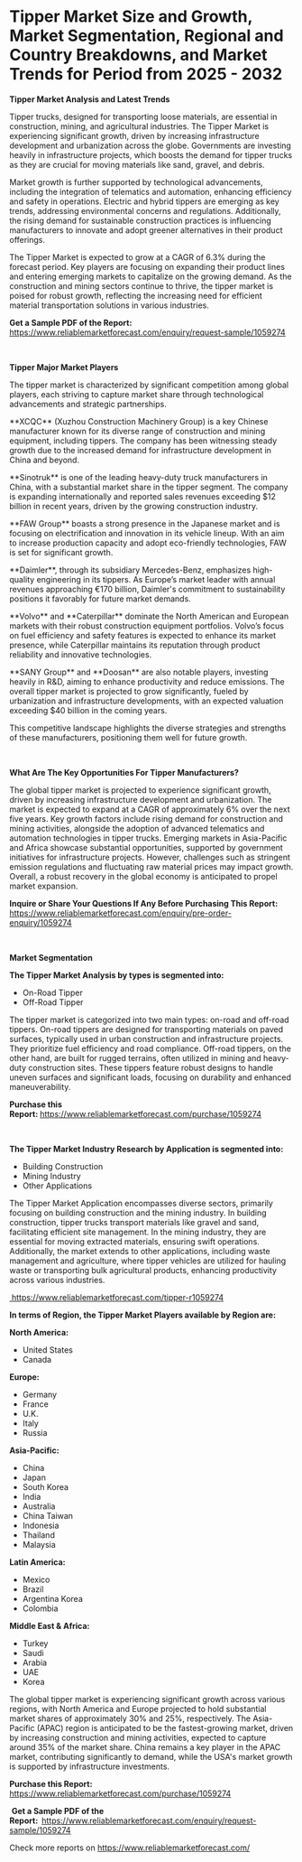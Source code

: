 <p><h1>Tipper Market Size and Growth, Market Segmentation, Regional and Country Breakdowns, and Market Trends for Period from 2025 -  2032</h1></p><p><strong>Tipper Market Analysis and Latest Trends</strong></p>
<p><p>Tipper trucks, designed for transporting loose materials, are essential in construction, mining, and agricultural industries. The Tipper Market is experiencing significant growth, driven by increasing infrastructure development and urbanization across the globe. Governments are investing heavily in infrastructure projects, which boosts the demand for tipper trucks as they are crucial for moving materials like sand, gravel, and debris.</p><p>Market growth is further supported by technological advancements, including the integration of telematics and automation, enhancing efficiency and safety in operations. Electric and hybrid tippers are emerging as key trends, addressing environmental concerns and regulations. Additionally, the rising demand for sustainable construction practices is influencing manufacturers to innovate and adopt greener alternatives in their product offerings.</p><p>The Tipper Market is expected to grow at a CAGR of 6.3% during the forecast period. Key players are focusing on expanding their product lines and entering emerging markets to capitalize on the growing demand. As the construction and mining sectors continue to thrive, the tipper market is poised for robust growth, reflecting the increasing need for efficient material transportation solutions in various industries.</p></p>
<p><strong>Get a Sample PDF of the Report:&nbsp;</strong> <a href="https://www.reliablemarketforecast.com/enquiry/request-sample/1059274?utm_campaign=1789&utm_medium=2&utm_source=Github&utm_content=ia&utm_term=30032025&utm_id=tipper">https://www.reliablemarketforecast.com/enquiry/request-sample/1059274</a></p>
<p>&nbsp;</p>
<p><strong>Tipper Major Market Players</strong></p>
<p><p>The tipper market is characterized by significant competition among global players, each striving to capture market share through technological advancements and strategic partnerships.</p><p>**XCQC** (Xuzhou Construction Machinery Group) is a key Chinese manufacturer known for its diverse range of construction and mining equipment, including tippers. The company has been witnessing steady growth due to the increased demand for infrastructure development in China and beyond.</p><p>**Sinotruk** is one of the leading heavy-duty truck manufacturers in China, with a substantial market share in the tipper segment. The company is expanding internationally and reported sales revenues exceeding $12 billion in recent years, driven by the growing construction industry.</p><p>**FAW Group** boasts a strong presence in the Japanese market and is focusing on electrification and innovation in its vehicle lineup. With an aim to increase production capacity and adopt eco-friendly technologies, FAW is set for significant growth.</p><p>**Daimler**, through its subsidiary Mercedes-Benz, emphasizes high-quality engineering in its tippers. As Europe’s market leader with annual revenues approaching €170 billion, Daimler's commitment to sustainability positions it favorably for future market demands.</p><p>**Volvo** and **Caterpillar** dominate the North American and European markets with their robust construction equipment portfolios. Volvo’s focus on fuel efficiency and safety features is expected to enhance its market presence, while Caterpillar maintains its reputation through product reliability and innovative technologies.</p><p>**SANY Group** and **Doosan** are also notable players, investing heavily in R&D, aiming to enhance productivity and reduce emissions. The overall tipper market is projected to grow significantly, fueled by urbanization and infrastructure developments, with an expected valuation exceeding $40 billion in the coming years. </p><p>This competitive landscape highlights the diverse strategies and strengths of these manufacturers, positioning them well for future growth.</p></p>
<p>&nbsp;</p>
<p><strong>What Are The Key Opportunities For Tipper Manufacturers?</strong></p>
<p><p>The global tipper market is projected to experience significant growth, driven by increasing infrastructure development and urbanization. The market is expected to expand at a CAGR of approximately 6% over the next five years. Key growth factors include rising demand for construction and mining activities, alongside the adoption of advanced telematics and automation technologies in tipper trucks. Emerging markets in Asia-Pacific and Africa showcase substantial opportunities, supported by government initiatives for infrastructure projects. However, challenges such as stringent emission regulations and fluctuating raw material prices may impact growth. Overall, a robust recovery in the global economy is anticipated to propel market expansion.</p></p>
<p><strong>Inquire or Share Your Questions If Any Before Purchasing This Report:</strong> <a href="https://www.reliablemarketforecast.com/enquiry/pre-order-enquiry/1059274?utm_campaign=1789&utm_medium=2&utm_source=Github&utm_content=ia&utm_term=30032025&utm_id=tipper">https://www.reliablemarketforecast.com/enquiry/pre-order-enquiry/1059274</a></p>
<p>&nbsp;</p>
<p><strong>Market Segmentation</strong></p>
<p><strong>The Tipper Market Analysis by types is segmented into:</strong></p>
<p><ul><li>On-Road Tipper</li><li>Off-Road Tipper</li></ul></p>
<p><p>The tipper market is categorized into two main types: on-road and off-road tippers. On-road tippers are designed for transporting materials on paved surfaces, typically used in urban construction and infrastructure projects. They prioritize fuel efficiency and road compliance. Off-road tippers, on the other hand, are built for rugged terrains, often utilized in mining and heavy-duty construction sites. These tippers feature robust designs to handle uneven surfaces and significant loads, focusing on durability and enhanced maneuverability.</p></p>
<p><strong>Purchase this Report:&nbsp;</strong><a href="https://www.reliablemarketforecast.com/purchase/1059274?utm_campaign=1789&utm_medium=2&utm_source=Github&utm_content=ia&utm_term=30032025&utm_id=tipper">https://www.reliablemarketforecast.com/purchase/1059274</a></p>
<p>&nbsp;</p>
<p><strong>The Tipper Market Industry Research by Application is segmented into:</strong></p>
<p><ul><li>Building Construction</li><li>Mining Industry</li><li>Other Applications</li></ul></p>
<p><p>The Tipper Market Application encompasses diverse sectors, primarily focusing on building construction and the mining industry. In building construction, tipper trucks transport materials like gravel and sand, facilitating efficient site management. In the mining industry, they are essential for moving extracted materials, ensuring swift operations. Additionally, the market extends to other applications, including waste management and agriculture, where tipper vehicles are utilized for hauling waste or transporting bulk agricultural products, enhancing productivity across various industries.</p></p>
<p><a href="https://www.reliablemarketforecast.com/tipper-r1059274?utm_campaign=1789&utm_medium=2&utm_source=Github&utm_content=ia&utm_term=30032025&utm_id=tipper">&nbsp;https://www.reliablemarketforecast.com/tipper-r1059274</a></p>
<p><strong>In terms of Region, the Tipper Market Players available by Region are:</strong></p>
<p>
    <p> <strong> North America: </strong>
        <ul>
            <li>United States</li>
            <li>Canada</li>
        </ul>
        </p> 
    <p> <strong> Europe: </strong>
        <ul>
            <li>Germany</li>
            <li>France</li>
            <li>U.K.</li>
            <li>Italy</li>
            <li>Russia</li>
        </ul>
        </p> 
    <p> <strong> Asia-Pacific: </strong>
        <ul>
            <li>China</li>
            <li>Japan</li>
            <li>South Korea</li>
            <li>India</li>
            <li>Australia</li>
            <li>China Taiwan</li>
            <li>Indonesia</li>
            <li>Thailand</li>
            <li>Malaysia</li>
        </ul>
        </p> 
    <p> <strong> Latin America: </strong>
        <ul>
            <li>Mexico</li>
            <li>Brazil</li>
            <li>Argentina Korea</li>
            <li>Colombia</li>
        </ul>
        </p> 
    <p> <strong> Middle East & Africa: </strong>
        <ul>
            <li>Turkey</li>
            <li>Saudi</li>
            <li>Arabia</li>
            <li>UAE</li>
            <li>Korea</li>
        </ul>
    </p>
    </p>
<p><p>The global tipper market is experiencing significant growth across various regions, with North America and Europe projected to hold substantial market shares of approximately 30% and 25%, respectively. The Asia-Pacific (APAC) region is anticipated to be the fastest-growing market, driven by increasing construction and mining activities, expected to capture around 35% of the market share. China remains a key player in the APAC market, contributing significantly to demand, while the USA's market growth is supported by infrastructure investments.</p></p>
<p><strong>Purchase this Report: </strong><a href="https://www.reliablemarketforecast.com/purchase/1059274?utm_campaign=1789&utm_medium=2&utm_source=Github&utm_content=ia&utm_term=30032025&utm_id=tipper">https://www.reliablemarketforecast.com/purchase/1059274</a></p>
<p>&nbsp;<strong>Get a Sample PDF of the Report:&nbsp;&nbsp;</strong><a href="https://www.reliablemarketforecast.com/enquiry/request-sample/1059274?utm_campaign=1789&utm_medium=2&utm_source=Github&utm_content=ia&utm_term=30032025&utm_id=tipper">https://www.reliablemarketforecast.com/enquiry/request-sample/1059274</a></p>
<p><strong></strong></p>
<p>Check more reports on <a href="https://www.reliablemarketforecast.com/?utm_campaign=1789&utm_medium=2&utm_source=Github&utm_content=ia&utm_term=30032025&utm_id=tipper">https://www.reliablemarketforecast.com/</a></p>